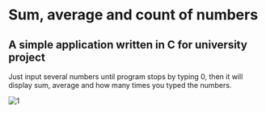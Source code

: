 # Sum, average and count of numbers

## A simple application written in C for university project

Just input several numbers until program stops by typing 0, then it will display sum, average and how many times you typed the numbers. 

![1](https://user-images.githubusercontent.com/45263429/58494058-8a6b7b80-8174-11e9-851c-7521861dca1a.png)

